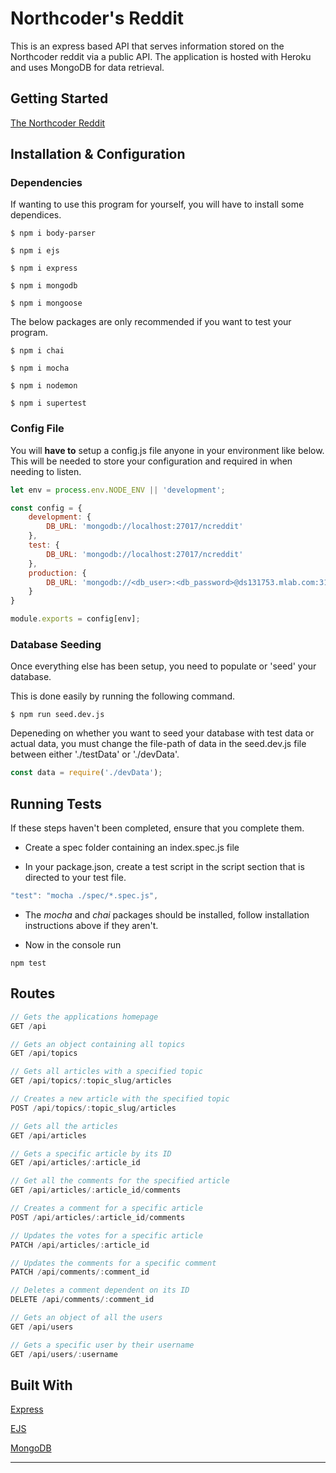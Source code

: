 # Northcoder's Reddit

This is an express based API that serves information stored on the Northcoder reddit via a public API. The application is hosted with Heroku and uses MongoDB for data retrieval.

## Getting Started

[The Northcoder Reddit](https://ncreddit.herokuapp.com/)

## Installation & Configuration

### Dependencies

If wanting to use this program for yourself, you will have to install some dependices.

```
$ npm i body-parser

$ npm i ejs

$ npm i express

$ npm i mongodb

$ npm i mongoose
```

The below packages are only recommended if you want to test your program.

```
$ npm i chai

$ npm i mocha

$ npm i nodemon

$ npm i supertest
```

### Config File

You will **have to** setup a config.js file anyone in your environment like below. This will be needed to store your configuration and required in when needing to listen.

```js
let env = process.env.NODE_ENV || 'development';

const config = {
    development: {
        DB_URL: 'mongodb://localhost:27017/ncreddit'
    },
    test: {
        DB_URL: 'mongodb://localhost:27017/ncreddit'
    },
    production: {
        DB_URL: 'mongodb://<db_user>:<db_password>@ds131753.mlab.com:31753/db_ncreddit'
    }
}

module.exports = config[env];
```

### Database Seeding

Once everything else has been setup, you need to populate or 'seed' your database. 

This is done easily by running the following command.

```
$ npm run seed.dev.js
```

Depeneding on whether you want to seed your database with test data or actual data, you must change the file-path of data in the seed.dev.js file between either './testData' or './devData'.

```js
const data = require('./devData');
```

## Running Tests

If these steps haven't been completed, ensure that you complete them. 

* Create a spec folder containing an index.spec.js file

* In your package.json, create a test script in the script section that is directed to your test file.

```js
"test": "mocha ./spec/*.spec.js",
```

* The *mocha* and *chai* packages should be installed, follow installation instructions above if they aren't.

* Now in the console run

```
npm test
```

## Routes

```js
// Gets the applications homepage
GET /api

// Gets an object containing all topics
GET /api/topics

// Gets all articles with a specified topic
GET /api/topics/:topic_slug/articles

// Creates a new article with the specified topic
POST /api/topics/:topic_slug/articles

// Gets all the articles
GET /api/articles

// Gets a specific article by its ID
GET /api/articles/:article_id

// Get all the comments for the specified article
GET /api/articles/:article_id/comments

// Creates a comment for a specific article
POST /api/articles/:article_id/comments

// Updates the votes for a specific article
PATCH /api/articles/:article_id

// Updates the comments for a specific comment
PATCH /api/comments/:comment_id

// Deletes a comment dependent on its ID
DELETE /api/comments/:comment_id

// Gets an object of all the users
GET /api/users

// Gets a specific user by their username
GET /api/users/:username
```

## Built With

[Express](https://expressjs.com/)

[EJS](http://ejs.co/)

[MongoDB](https://www.mongodb.com/)

-----------------------------------------------------------------------------------------------------------------------